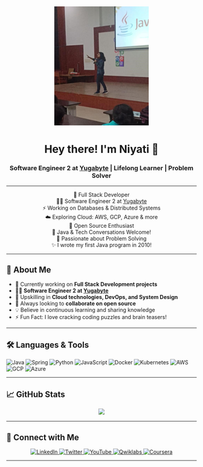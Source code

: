 <h1 align="center">
  <img src="https://github.com/Niyati-Sinha/Niyati-Sinha/blob/main/Java%20Orientation2.jpg" width="250" height="315" alt="Profile banner"/>
</h1>

<h1 align="center">Hey there! I'm Niyati 👋</h1>
<h3 align="center">
  Software Engineer 2 at <a href="https://www.yugabyte.com/" target="_blank">Yugabyte</a> | Lifelong Learner | Problem Solver
</h3>

---

<p align="center">
  🚀 Full Stack Developer<br>
  👩‍💻 Software Engineer 2 at <a href="https://www.yugabyte.com/" target="_blank">Yugabyte</a><br>
  ⚡ Working on Databases & Distributed Systems<br>
  ☁️ Exploring Cloud: AWS, GCP, Azure & more<br>
  🤝 Open Source Enthusiast<br>
  💬 Java & Tech Conversations Welcome!<br>
  🧩 Passionate about Problem Solving<br>
  ✨ I wrote my first Java program in 2010!
</p>

---

## 🌟 About Me

- 🔭 Currently working on **Full Stack Development projects**
- 👩‍💻 **Software Engineer 2 at [Yugabyte](https://www.yugabyte.com/)**
- 🌱 Upskilling in **Cloud technologies, DevOps, and System Design**
- 👯 Always looking to **collaborate on open source**
- 💡 Believe in continuous learning and sharing knowledge
- ⚡ Fun Fact: I love cracking coding puzzles and brain teasers!

---

## 🛠️ Languages & Tools

![Java](https://img.shields.io/badge/Java-ED8B00?style=for-the-badge&logo=java&logoColor=white)
![Spring](https://img.shields.io/badge/Spring-6DB33F?style=for-the-badge&logo=spring&logoColor=white)
![Python](https://img.shields.io/badge/Python-3776AB?style=for-the-badge&logo=python&logoColor=white)
![JavaScript](https://img.shields.io/badge/JavaScript-F7DF1E?style=for-the-badge&logo=javascript&logoColor=black)
![Docker](https://img.shields.io/badge/Docker-2496ED?style=for-the-badge&logo=docker&logoColor=white)
![Kubernetes](https://img.shields.io/badge/Kubernetes-326CE5?style=for-the-badge&logo=kubernetes&logoColor=white)
![AWS](https://img.shields.io/badge/AWS-232F3E?style=for-the-badge&logo=amazon-aws&logoColor=white)
![GCP](https://img.shields.io/badge/GCP-4285F4?style=for-the-badge&logo=google-cloud&logoColor=white)
![Azure](https://img.shields.io/badge/Azure-0078D4?style=for-the-badge&logo=microsoft-azure&logoColor=white)

---

## 📈 GitHub Stats

<p align="center">
  <img src="https://github-readme-stats.vercel.app/api/top-langs/?username=NiyatiSinha-yb&theme=tokyonight&layout=compact"/>
</p>

<!-- Uncomment if you want to show total stats too -->
<!--
<p align="center">
  <img src="https://github-readme-stats.vercel.app/api?username=NiyatiSinha-yb&count_private=true&show_icons=true&theme=tokyonight&hide=issues"/>
</p>
-->

---

## 🤝 Connect with Me

<p align="center">
  <a href="https://www.linkedin.com/in/niyati-sinha" target="_blank">
    <img src="https://img.shields.io/badge/LinkedIn-0A66C2?style=for-the-badge&logo=linkedin&logoColor=white" alt="LinkedIn"/>
  </a>
  <a href="https://twitter.com/sinha_niyati" target="_blank">
    <img src="https://img.shields.io/badge/Twitter-1DA1F2?style=for-the-badge&logo=twitter&logoColor=white" alt="Twitter"/>
  </a>
  <a href="https://www.youtube.com/c/CODEART" target="_blank">
    <img src="https://img.shields.io/badge/YouTube-FF0000?style=for-the-badge&logo=youtube&logoColor=white" alt="YouTube"/>
  </a>
  <a href="https://google.qwiklabs.com/public_profiles/290efd22-fc19-49c7-8921-9ba5c180c66b" target="_blank">
    <img src="https://img.shields.io/badge/Qwiklabs-4285F4?style=for-the-badge&logo=google-cloud&logoColor=white" alt="Qwiklabs"/>
  </a>
  <a href="https://www.coursera.org/user/7353cd216a95a158672f69649880cc4f" target="_blank">
    <img src="https://img.shields.io/badge/Coursera-0056D2?style=for-the-badge&logo=coursera&logoColor=white" alt="Coursera"/>
  </a>
</p>

---

<!--
✨ This `README.md` appears on your GitHub profile!
-->

